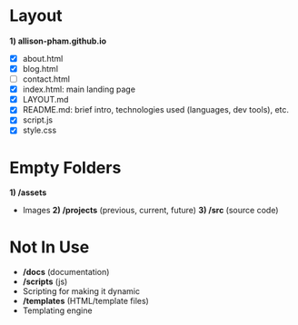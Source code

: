 # Layout
**1) allison-pham.github.io**
- [x] about.html
- [x] blog.html
- [ ] contact.html
- [x] index.html: main landing page
- [x] LAYOUT.md
- [x] README.md: brief intro, technologies used (languages, dev tools), etc.
- [x] script.js
- [x] style.css

# Empty Folders
**1) /assets**
- Images
**2) /projects** (previous, current, future)
**3) /src** (source code)

# Not In Use
- **/docs** (documentation)
- **/scripts** (js)
- Scripting for making it dynamic
- **/templates** (HTML/template files)
- Templating engine